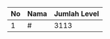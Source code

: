 | No | Nama            | Jumlah Level |
|----|-----------------|--------------|
| 1  | #    |    3113        |
